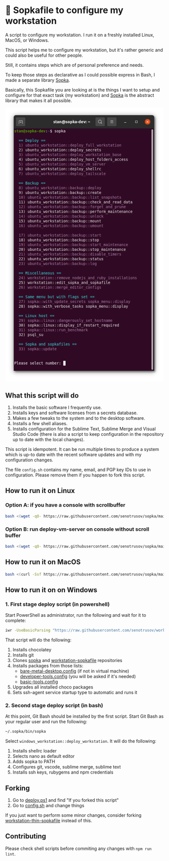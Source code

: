 <!--
Copyright 2012-2022 Stanislav Senotrusov <stan@senotrusov.com>

Licensed under the Apache License, Version 2.0 (the "License");
you may not use this file except in compliance with the License.
You may obtain a copy of the License at

    http://www.apache.org/licenses/LICENSE-2.0

Unless required by applicable law or agreed to in writing, software
distributed under the License is distributed on an "AS IS" BASIS,
WITHOUT WARRANTIES OR CONDITIONS OF ANY KIND, either express or implied.
See the License for the specific language governing permissions and
limitations under the License.
-->
# 🚞 Sopkafile to configure my workstation

A script to configure my workstation. I run it on a freshly installed Linux, MacOS, or Windows.

This script helps me to configure my workstation, but it's rather generic and could also be useful for other people.

Still, it contains steps which are of personal preference and needs.

To keep those steps as declarative as I could possible express in Bash, I made a separate library [Sopka](https://github.com/senotrusov/sopka).

Basically, this Sopkafile you are looking at is the things I want to setup and configure for that exact task (my workstation) and [Sopka](https://github.com/senotrusov/sopka) is the abstract library that makes it all possible.

![Sopka menu screenshot](docs/sopka-menu-screenshot.png)

## What this script will do

1. Installs the basic software I frequently use.
2. Installs keys and software licenses from a secrets database.
3. Makes a few tweaks to the system and to the desktop software.
4. Installs a few shell aliases.
5. Installs configuration for the Sublime Text, Sublime Merge and Visual Studio Code (there is also a script to keep configuration in the repository up to date with the local changes).

This script is idempotent. It can be run multiple times to produce a system which is up-to date with the recent software updates and with my configuration changes.

The file ``config.sh`` contains my name, email, and PGP key IDs to use in configuration. Please remove them if you happen to fork this script.

## How to run it on Linux

### Option A: if you have a console with scrollbuffer

```sh
bash <(wget -qO- https://raw.githubusercontent.com/senotrusov/sopka/main/deploy.sh) add senotrusov/workstation-sopkafile run
```

### Option B: run deploy-vm-server on console without scroll buffer

```sh
bash <(wget -qO- https://raw.githubusercontent.com/senotrusov/sopka/main/deploy.sh) add senotrusov/workstation-sopkafile run ubuntu_workstation::deploy_vm_server 2>&1 | tee -a deploy-vm-server.log
```

## How to run it on MacOS

```sh
bash <(curl -Ssf https://raw.githubusercontent.com/senotrusov/sopka/main/deploy.sh) add senotrusov/workstation-sopkafile run
```

## How to run it on on Windows

### 1. First stage deploy script (in powershell)

Start PowerShell as administrator, run the following and wait for it to complete:

```sh
iwr -UseBasicParsing "https://raw.githubusercontent.com/senotrusov/workstation-sopkafile/main/deploy.ps1" | iex
```

That script will do the following:

1. Installs chocolatey
2. Installs git
3. Clones [sopka](https://github.com/senotrusov/sopka) and [workstation-sopkafile](https://github.com/senotrusov/workstation-sopkafile) repositories
4. Installs packages from those lists:
    * [bare-metal-desktop.config](lib/choco/bare-metal-desktop.config) (if not in virtual machine)
    * [developer-tools.config](lib/choco/developer-tools.config) (you will be asked if it's needed)
    * [basic-tools.config](lib/choco/basic-tools.config)
7. Upgrades all installed choco packages
8. Sets ssh-agent service startup type to automatic and runs it

### 2. Second stage deploy script (in bash)

At this point, Git Bash should be installed by the first script. Start Git Bash as your regular user and run the following:

```sh
~/.sopka/bin/sopka
```

Select ``windows_workstation::deploy_workstation``. It will do the following:

1. Installs shellrc loader
2. Selects nano as default editor
3. Adds sopka to PATH
4. Configures git, vscode, sublime merge, sublime text
5. Installs ssh keys, rubygems and npm credentials

## Forking

1. Go to [deploy.ps1](deploy.ps1) and find "If you forked this script"
2. Go to [config.sh](config.sh) and change things

If you just want to perform some minor changes, consider forking [workstation-thin-sopkafile](https://github.com/senotrusov/workstation-thin-sopkafile) instead of this.

## Contributing

Please check shell scripts before commiting any changes with `npm run lint`.
